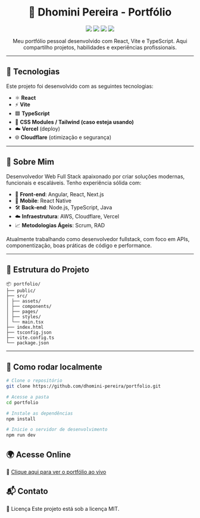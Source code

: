 <h1 align="center">📌 Dhomini Pereira - Portfólio</h1>

<p align="center">
  <img src="https://img.shields.io/badge/React-20232A?style=for-the-badge&logo=react&logoColor=61DAFB"/>
  <img src="https://img.shields.io/badge/Vite-646CFF?style=for-the-badge&logo=vite&logoColor=white"/>
  <img src="https://img.shields.io/badge/TypeScript-3178C6?style=for-the-badge&logo=typescript&logoColor=white"/>
  <img src="https://img.shields.io/badge/Deploy-Vercel-black?style=for-the-badge&logo=vercel"/>
</p>

<p align="center">Meu portfólio pessoal desenvolvido com React, Vite e TypeScript. Aqui compartilho projetos, habilidades e experiências profissionais.</p>

---

## 🚀 Tecnologias

Este projeto foi desenvolvido com as seguintes tecnologias:

- ⚛️ **React**
- ⚡ **Vite**
- 🟦 **TypeScript**
- 🎨 **CSS Modules / Tailwind (caso esteja usando)**
- ☁️ **Vercel** (deploy)
- 🌐 **Cloudflare** (otimização e segurança)

---

## 🧠 Sobre Mim

Desenvolvedor Web Full Stack apaixonado por criar soluções modernas, funcionais e escaláveis. Tenho experiência sólida com:

- 🧩 **Front-end**: Angular, React, Next.js  
- 📲 **Mobile**: React Native  
- 🛠 **Back-end**: Node.js, TypeScript, Java  
- ☁️ **Infraestrutura**: AWS, Cloudflare, Vercel  
- 📈 **Metodologias Ágeis**: Scrum, RAD  

Atualmente trabalhando como desenvolvedor fullstack, com foco em APIs, componentização, boas práticas de código e performance.

---

## 📁 Estrutura do Projeto

```
📦 portfolio/
├── public/
├── src/
│ ├── assets/
│ ├── components/
│ ├── pages/
│ ├── styles/
│ └── main.tsx
├── index.html
├── tsconfig.json
├── vite.config.ts
└── package.json
```

---

## 🧪 Como rodar localmente

```bash
# Clone o repositório
git clone https://github.com/dhomini-pereira/portfolio.git

# Acesse a pasta
cd portfolio

# Instale as dependências
npm install

# Inicie o servidor de desenvolvimento
npm run dev
```

## 🌍 Acesse Online

🔗 [Clique aqui para ver o portfólio ao vivo]("https://dhomini-pereira.pages.dev")

## 📬 Contato

📄 Licença
Este projeto está sob a licença MIT.
